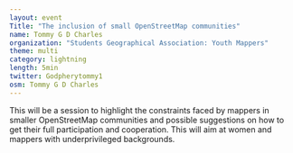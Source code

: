 ```yaml
---
layout: event
Title: "The inclusion of small OpenStreetMap communities"
name: Tommy G D Charles 
organization: "Students Geographical Association: Youth Mappers" 
theme: multi
category: lightning
length: 5min
twitter: Godpherytommy1
osm: Tommy G D Charles
---
```

This will be a session to highlight the constraints faced by mappers in smaller OpenStreetMap communities and possible suggestions on how to get their full participation and cooperation. This will aim at women and mappers with underprivileged backgrounds.

